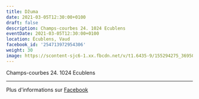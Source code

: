 ```yaml
---
title: Džuma
date: 2021-03-05T12:30:00+0100
draft: false
description: Champs-courbes 24. 1024 Ecublens
eventDate: 2021-03-05T12:30:00+0100
location: Écublens, Vaud
facebook_id: '254713972954306'
weight: 30
image: https://scontent-sjc6-1.xx.fbcdn.net/v/t1.6435-9/155294275_3695079563921169_4909597834044538694_n.jpg?_nc_cat=101&ccb=1-7&_nc_sid=9e60e4&_nc_ohc=XIoDKpsn_1wQ7kNvwFcvDOB&_nc_oc=Adm5ii50uPkxP52vy0PWMsEsWQtO29PylmboYrxF9bF05vKtoVzmh38VsuqvXJ9ZtmU&_nc_zt=23&_nc_ht=scontent-sjc6-1.xx&edm=ABTKTjYEAAAA&_nc_gid=hfC945ViG_iVNnVdZt5kUQ&oh=00_Afc8mQ9vktdVLyEWpYAZ0LLanY3Xzj_-ySHt_SoC3uy2OA&oe=691FBDDB
---
```


Champs-courbes 24. 1024 Ecublens

---

Plus d'informations sur [Facebook](https://facebook.com/events/254713972954306)